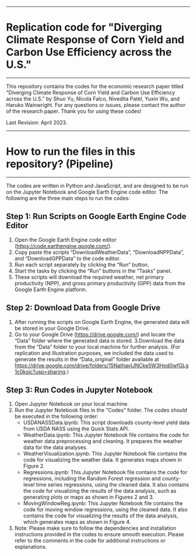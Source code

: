 ----------
# Replication code for "Diverging Climate Response of Corn Yield and Carbon Use Efficiency across the U.S."
----------
This repository contains the codes for the economic research paper titled "Diverging Climate Response of Corn Yield and Carbon Use Efficiency across the U.S." by Shuo Yu, Nicola Falco, Nivedita Patel, Yuxin Wu, and Haruko Wainwright. For any questions or issues, please contact the author of the research paper. Thank you for using these codes!

Last Revision: April 2023.

---------
# How to run the files in this repository? (Pipeline)
---------
The codes are written in Python and JavaScript, and are designed to be run on the Jupyter Notebook and Google Earth Engine code editor. The following are the three main steps to run the codes:

## Step 1: Run Scripts on Google Earth Engine Code Editor
1. Open the Google Earth Engine code editor (https://code.earthengine.google.com/).
2. Copy paste the scripts “DownloadWeatherData”, “DownloadNPPData”, and “DownloadGPPData” to the code editor.
3. Run each script separately by clicking the “Run” button.
4. Start the tasks by clicking the “Run” buttons in the “Tasks” panel.
5. These scripts will download the required weather, net primary productivity (NPP), and gross primary productivity (GPP) data from the Google Earth Engine platform.

## Step 2: Download Data from Google Drive
1. After running the scripts on Google Earth Engine, the generated data will be stored in your Google Drive.
2. Go to your Google Drive (https://drive.google.com/) and locate the “Data” folder where the generated data is stored.
3.Download the data from the “Data” folder to your local machine for further analysis. (For replication and illustration purposes, we included the data used to generate the results in the “Data_original” folder available at https://drive.google.com/drive/folders/15NathavIJNCke5W3Hod0wfGLg1c0ksjc?usp=sharing.)

## Step 3: Run Codes in Jupyter Notebook
1. Open Jupyter Notebook on your local machine.
2. Run the Jupyter Notebook files in the “Codes” folder. The codes should be executed in the following order: 
    - USDANASSData.ipynb: This script downloads county-level yield data from USDA NASS using the Quick Stats API.
    - WeatherData.ipynb: This Jupyter Notebook file contains the code for weather data preprocessing and cleaning. It prepares the weather data for the data analyses.
    - WeatherVisualization.ipynb: This Jupyter Notebook file contains the code for visualizing the weather data. It generates maps shown in Figure 2.
    - Regressions.ipynb: This Jupyter Notebook file contains the code for regressions, including the Random Forest regression and county-level time series regressions, using the cleaned data. It also contains the code for visualizing the results of the data analysis, such as generating plots or maps as shown in Figures 2 and 3.
    - MovingWindowReg.ipynb: This Jupyter Notebook file contains the code for moving window regressions, using the cleaned data. It also contains the code for visualizing the results of the data analysis, which generates maps as shown in Figure 4.
3. Note: Please make sure to follow the dependencies and installation instructions provided in the codes to ensure smooth execution. Please refer to the comments in the code for additional instructions or explanations.
